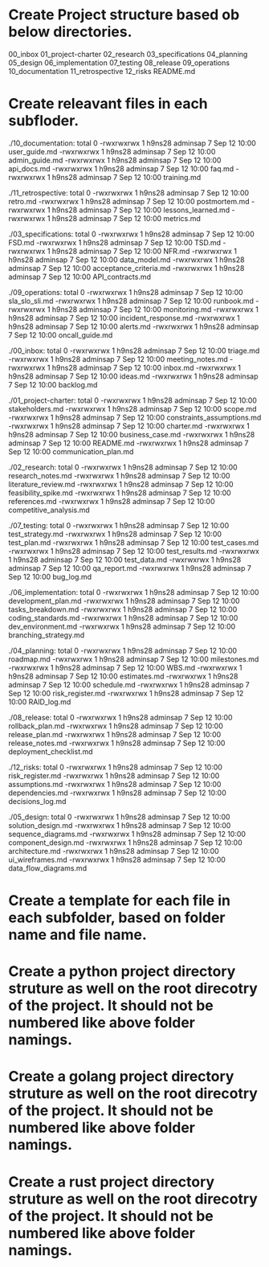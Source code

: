 # Create Project structure based ob below directories.

 00_inbox
 01_project-charter
 02_research
 03_specifications
 04_planning
 05_design
 06_implementation
 07_testing
 08_release
 09_operations
 10_documentation
 11_retrospective
 12_risks
 README.md

 # Create releavant files in each subfloder.

 ./10_documentation:
total 0
-rwxrwxrwx 1 h9ns28 adminsap 7 Sep 12 10:00 user_guide.md
-rwxrwxrwx 1 h9ns28 adminsap 7 Sep 12 10:00 admin_guide.md
-rwxrwxrwx 1 h9ns28 adminsap 7 Sep 12 10:00 api_docs.md
-rwxrwxrwx 1 h9ns28 adminsap 7 Sep 12 10:00 faq.md
-rwxrwxrwx 1 h9ns28 adminsap 7 Sep 12 10:00 training.md

./11_retrospective:
total 0
-rwxrwxrwx 1 h9ns28 adminsap 7 Sep 12 10:00 retro.md
-rwxrwxrwx 1 h9ns28 adminsap 7 Sep 12 10:00 postmortem.md
-rwxrwxrwx 1 h9ns28 adminsap 7 Sep 12 10:00 lessons_learned.md
-rwxrwxrwx 1 h9ns28 adminsap 7 Sep 12 10:00 metrics.md

./03_specifications:
total 0
-rwxrwxrwx 1 h9ns28 adminsap 7 Sep 12 10:00 FSD.md
-rwxrwxrwx 1 h9ns28 adminsap 7 Sep 12 10:00 TSD.md
-rwxrwxrwx 1 h9ns28 adminsap 7 Sep 12 10:00 NFR.md
-rwxrwxrwx 1 h9ns28 adminsap 7 Sep 12 10:00 data_model.md
-rwxrwxrwx 1 h9ns28 adminsap 7 Sep 12 10:00 acceptance_criteria.md
-rwxrwxrwx 1 h9ns28 adminsap 7 Sep 12 10:00 API_contracts.md

./09_operations:
total 0
-rwxrwxrwx 1 h9ns28 adminsap 7 Sep 12 10:00 sla_slo_sli.md
-rwxrwxrwx 1 h9ns28 adminsap 7 Sep 12 10:00 runbook.md
-rwxrwxrwx 1 h9ns28 adminsap 7 Sep 12 10:00 monitoring.md
-rwxrwxrwx 1 h9ns28 adminsap 7 Sep 12 10:00 incident_response.md
-rwxrwxrwx 1 h9ns28 adminsap 7 Sep 12 10:00 alerts.md
-rwxrwxrwx 1 h9ns28 adminsap 7 Sep 12 10:00 oncall_guide.md

./00_inbox:
total 0
-rwxrwxrwx 1 h9ns28 adminsap 7 Sep 12 10:00 triage.md
-rwxrwxrwx 1 h9ns28 adminsap 7 Sep 12 10:00 meeting_notes.md
-rwxrwxrwx 1 h9ns28 adminsap 7 Sep 12 10:00 inbox.md
-rwxrwxrwx 1 h9ns28 adminsap 7 Sep 12 10:00 ideas.md
-rwxrwxrwx 1 h9ns28 adminsap 7 Sep 12 10:00 backlog.md

./01_project-charter:
total 0
-rwxrwxrwx 1 h9ns28 adminsap 7 Sep 12 10:00 stakeholders.md
-rwxrwxrwx 1 h9ns28 adminsap 7 Sep 12 10:00 scope.md
-rwxrwxrwx 1 h9ns28 adminsap 7 Sep 12 10:00 constraints_assumptions.md
-rwxrwxrwx 1 h9ns28 adminsap 7 Sep 12 10:00 charter.md
-rwxrwxrwx 1 h9ns28 adminsap 7 Sep 12 10:00 business_case.md
-rwxrwxrwx 1 h9ns28 adminsap 7 Sep 12 10:00 README.md
-rwxrwxrwx 1 h9ns28 adminsap 7 Sep 12 10:00 communication_plan.md

./02_research:
total 0
-rwxrwxrwx 1 h9ns28 adminsap 7 Sep 12 10:00 research_notes.md
-rwxrwxrwx 1 h9ns28 adminsap 7 Sep 12 10:00 literature_review.md
-rwxrwxrwx 1 h9ns28 adminsap 7 Sep 12 10:00 feasibility_spike.md
-rwxrwxrwx 1 h9ns28 adminsap 7 Sep 12 10:00 references.md
-rwxrwxrwx 1 h9ns28 adminsap 7 Sep 12 10:00 competitive_analysis.md

./07_testing:
total 0
-rwxrwxrwx 1 h9ns28 adminsap 7 Sep 12 10:00 test_strategy.md
-rwxrwxrwx 1 h9ns28 adminsap 7 Sep 12 10:00 test_plan.md
-rwxrwxrwx 1 h9ns28 adminsap 7 Sep 12 10:00 test_cases.md
-rwxrwxrwx 1 h9ns28 adminsap 7 Sep 12 10:00 test_results.md
-rwxrwxrwx 1 h9ns28 adminsap 7 Sep 12 10:00 test_data.md
-rwxrwxrwx 1 h9ns28 adminsap 7 Sep 12 10:00 qa_report.md
-rwxrwxrwx 1 h9ns28 adminsap 7 Sep 12 10:00 bug_log.md

./06_implementation:
total 0
-rwxrwxrwx 1 h9ns28 adminsap 7 Sep 12 10:00 development_plan.md
-rwxrwxrwx 1 h9ns28 adminsap 7 Sep 12 10:00 tasks_breakdown.md
-rwxrwxrwx 1 h9ns28 adminsap 7 Sep 12 10:00 coding_standards.md
-rwxrwxrwx 1 h9ns28 adminsap 7 Sep 12 10:00 dev_environment.md
-rwxrwxrwx 1 h9ns28 adminsap 7 Sep 12 10:00 branching_strategy.md

./04_planning:
total 0
-rwxrwxrwx 1 h9ns28 adminsap 7 Sep 12 10:00 roadmap.md
-rwxrwxrwx 1 h9ns28 adminsap 7 Sep 12 10:00 milestones.md
-rwxrwxrwx 1 h9ns28 adminsap 7 Sep 12 10:00 WBS.md
-rwxrwxrwx 1 h9ns28 adminsap 7 Sep 12 10:00 estimates.md
-rwxrwxrwx 1 h9ns28 adminsap 7 Sep 12 10:00 schedule.md
-rwxrwxrwx 1 h9ns28 adminsap 7 Sep 12 10:00 risk_register.md
-rwxrwxrwx 1 h9ns28 adminsap 7 Sep 12 10:00 RAID_log.md

./08_release:
total 0
-rwxrwxrwx 1 h9ns28 adminsap 7 Sep 12 10:00 rollback_plan.md
-rwxrwxrwx 1 h9ns28 adminsap 7 Sep 12 10:00 release_plan.md
-rwxrwxrwx 1 h9ns28 adminsap 7 Sep 12 10:00 release_notes.md
-rwxrwxrwx 1 h9ns28 adminsap 7 Sep 12 10:00 deployment_checklist.md

./12_risks:
total 0
-rwxrwxrwx 1 h9ns28 adminsap 7 Sep 12 10:00 risk_register.md
-rwxrwxrwx 1 h9ns28 adminsap 7 Sep 12 10:00 assumptions.md
-rwxrwxrwx 1 h9ns28 adminsap 7 Sep 12 10:00 dependencies.md
-rwxrwxrwx 1 h9ns28 adminsap 7 Sep 12 10:00 decisions_log.md

./05_design:
total 0
-rwxrwxrwx 1 h9ns28 adminsap 7 Sep 12 10:00 solution_design.md
-rwxrwxrwx 1 h9ns28 adminsap 7 Sep 12 10:00 sequence_diagrams.md
-rwxrwxrwx 1 h9ns28 adminsap 7 Sep 12 10:00 component_design.md
-rwxrwxrwx 1 h9ns28 adminsap 7 Sep 12 10:00 architecture.md
-rwxrwxrwx 1 h9ns28 adminsap 7 Sep 12 10:00 ui_wireframes.md
-rwxrwxrwx 1 h9ns28 adminsap 7 Sep 12 10:00 data_flow_diagrams.md


# Create a template for each file in each subfolder, based on folder name and file name.
# Create a python project directory struture as well on the root direcotry of the project. It should not be numbered like above folder namings.
# Create a golang project directory struture as well on the root direcotry of the project. It should not be numbered like above folder namings.
# Create a rust project directory struture as well on the root direcotry of the project. It should not be numbered like above folder namings.